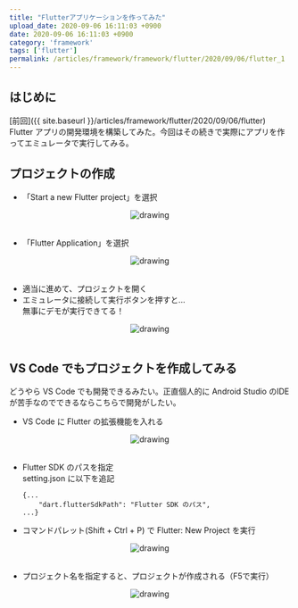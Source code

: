 ```yaml
---
title: "Flutterアプリケーションを作ってみた"
upload_date: 2020-09-06 16:11:03 +0900
date: 2020-09-06 16:11:03 +0900
category: 'framework'
tags: ['flutter']
permalink: /articles/framework/framework/flutter/2020/09/06/flutter_1
---
```


## はじめに
[前回]({{ site.baseurl }}/articles/framework/flutter/2020/09/06/flutter) Flutter アプリの開発環境を構築してみた。今回はその続きで実際にアプリを作ってエミュレータで実行してみる。

## プロジェクトの作成  
- 「Start a new Flutter project」を選択
<div style="text-align: center" height="280px">
    <img src="{{ site.baseurl }}/assets\img\2020-9-06-flutter-01.png" alt="drawing"/>  
</div><br>

- 「Flutter Application」を選択  
<div style="text-align: center" height="280px">
    <img src="{{ site.baseurl }}/assets\img\2020-9-06-flutter_1-01.png" alt="drawing"/>  
</div><br>

- 適当に進めて、プロジェクトを開く  
- エミュレータに接続して実行ボタンを押すと...  
    無事にデモが実行できてる！
<div style="text-align: center" height="280px">
    <img src="{{ site.baseurl }}/assets\img\2020-9-06-flutter_1-02.png" alt="drawing"/>  
</div><br>

## VS Code でもプロジェクトを作成してみる
どうやら VS Code でも開発できるみたい。正直個人的に Android Studio のIDEが苦手なのでできるならこちらで開発がしたい。

- VS Code に Flutter の拡張機能を入れる  
<div style="text-align: center" height="280px">
    <img src="{{site.baseurl}}/assets\img\2020-9-06-flutter_1-03.png" alt="drawing"/>  
</div><br>

- Flutter SDK のパスを指定  
    setting.json に以下を追記

    ```
    {...
        "dart.flutterSdkPath": "Flutter SDK のパス",
    ...}
    ```

- コマンドパレット(Shift + Ctrl + P) で Flutter: New Project を実行
<div style="text-align: center" height="280px">
    <img src="{{site.baseurl}}/assets\img\2020-9-06-flutter_1-04.png" alt="drawing"/>  
</div><br>

- プロジェクト名を指定すると、プロジェクトが作成される（F5で実行）  
<div style="text-align: center" height="280px">
    <img src="{{site.baseurl}}/assets\img\2020-9-06-flutter_1-05.png" alt="drawing"/>  
</div><br>

